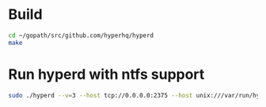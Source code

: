 
# Build

```bash
cd ~/gopath/src/github.com/hyperhq/hyperd
make
```

# Run hyperd with ntfs support

```bash
sudo ./hyperd --v=3 --host tcp://0.0.0.0:2375 --host unix:///var/run/hyperd.sock --storage-driver=devicemapper --storage-opt dm.fs=ntfs-3g --storage-opt dm.mkfsarg="-U" --storage-opt dm.mkfsarg="-p 2048" --storage-opt dm.mkfsarg="-f" --storage-opt dm.mountopt="offset=$((0x0e400000))" 
```
